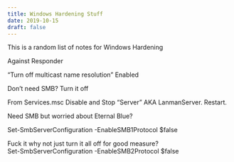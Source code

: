 ```yaml
---
title: Windows Hardening Stuff
date: 2019-10-15
draft: false
---
```

This is a random list of notes for Windows Hardening

Against Responder

“Turn off multicast name resolution” Enabled

Don’t need SMB? Turn it off

From Services.msc Disable and Stop “Server” AKA LanmanServer. Restart.

Need SMB but worried about Eternal Blue?

Set-SmbServerConfiguration -EnableSMB1Protocol $false

Fuck it why not just turn it all off for good measure?  
Set-SmbServerConfiguration -EnableSMB2Protocol $false